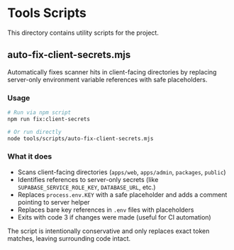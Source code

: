 # Tools Scripts

This directory contains utility scripts for the project.

## auto-fix-client-secrets.mjs

Automatically fixes scanner hits in client-facing directories by replacing server-only environment variable references with safe placeholders.

### Usage

```bash
# Run via npm script
npm run fix:client-secrets

# Or run directly
node tools/scripts/auto-fix-client-secrets.mjs
```

### What it does

- Scans client-facing directories (`apps/web`, `apps/admin`, `packages`, `public`)
- Identifies references to server-only secrets (like `SUPABASE_SERVICE_ROLE_KEY`, `DATABASE_URL`, etc.)
- Replaces `process.env.KEY` with a safe placeholder and adds a comment pointing to server helper
- Replaces bare key references in `.env` files with placeholders
- Exits with code 3 if changes were made (useful for CI automation)

The script is intentionally conservative and only replaces exact token matches, leaving surrounding code intact.
